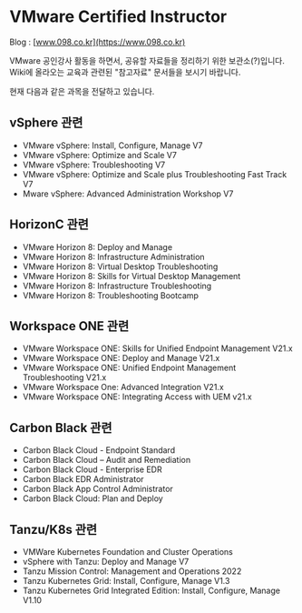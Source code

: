 # VMware Certified Instructor
Blog : [www.098.co.kr](https://www.098.co.kr)

VMware 공인강사 활동을 하면서, 공유할 자료들을 정리하기 위한 보관소(?)입니다. Wiki에 올라오는 교육과 관련된 "참고자료" 문서들을 보시기 바랍니다.

현재 다음과 같은 과목을 전달하고 있습니다.

## vSphere 관련
* VMware vSphere: Install, Configure, Manage V7
* VMware vSphere: Optimize and Scale V7
* VMware vSphere: Troubleshooting V7
* VMware vSphere: Optimize and Scale plus Troubleshooting Fast Track V7
* Mware vSphere: Advanced Administration Workshop V7
## HorizonC 관련
* VMware Horizon 8: Deploy and Manage
* VMware Horizon 8: Infrastructure Administration
* VMware Horizon 8: Virtual Desktop Troubleshooting
* VMware Horizon 8: Skills for Virtual Desktop Management
* VMware Horizon 8: Infrastructure Troubleshooting
* VMware Horizon 8: Troubleshooting Bootcamp
## Workspace ONE 관련
* VMware Workspace ONE: Skills for Unified Endpoint Management V21.x
* VMware Workspace ONE: Deploy and Manage V21.x
* VMware Workspace ONE: Unified Endpoint Management Troubleshooting V21.x
* VMware Workspace One: Advanced Integration V21.x
* VMware Workspace ONE: Integrating Access with UEM v21.x
## Carbon Black 관련
* Carbon Black Cloud - Endpoint Standard
* Carbon Black Cloud – Audit and Remediation
* Carbon Black Cloud - Enterprise EDR
* Carbon Black EDR Administrator
* Carbon Black App Control Administrator
* Carbon Black Cloud: Plan and Deploy
## Tanzu/K8s 관련
* VMWare Kubernetes Foundation and Cluster Operations
* vSphere with Tanzu: Deploy and Manage V7
* Tanzu Mission Control: Management and Operations 2022
* Tanzu Kubernetes Grid: Install, Configure, Manage V1.3
* Tanzu Kubernetes Grid Integrated Edition: Install, Configure, Manage V1.10
